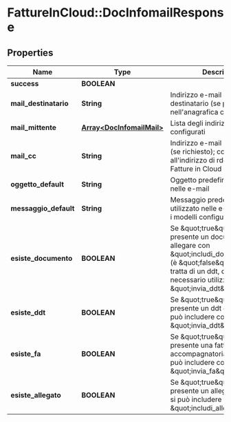 # FattureInCloud::DocInfomailResponse

## Properties
Name | Type | Description | Notes
------------ | ------------- | ------------- | -------------
**success** | **BOOLEAN** |  | [default to true]
**mail_destinatario** | **String** | Indirizzo e-mail del destinatario (se presente nell&#39;anagrafica clienti/fornitori) | [optional] [default to &#39;mario.rossi@example.it&#39;]
**mail_mittente** | [**Array&lt;DocInfomailMail&gt;**](DocInfomailMail.md) | Lista degli indirizzi e-mail configurati | [optional] 
**mail_cc** | **String** | Indirizzo e-mail inserito in cc (se richiesto); corrisponde all&#39;indirizzo di rdell&#39;account Fatture in Cloud | [optional] [default to &#39;mio.indirizzo@example.it&#39;]
**oggetto_default** | **String** | Oggetto predefinito utilizzato nelle e-mail | [optional] [default to &#39;Nostra fattura nr. 1&#39;]
**messaggio_default** | **String** | Messaggio predefinito utilizzato nelle e-mail (secondo i modelli configurati) | [optional] [default to &#39;Gentile Mario Rossi, ecco la nostra fattura.&#39;]
**esiste_documento** | **BOOLEAN** | Se \&quot;true\&quot;, è presente un documento da allegare con \&quot;includi_documento\&quot; (è \&quot;false\&quot; solo se si tratta di un ddt, con cui è necessario utilizzare \&quot;invia_ddt\&quot;) | [optional] [default to true]
**esiste_ddt** | **BOOLEAN** | Se \&quot;true\&quot;, è presente un ddt collegato si può includere con \&quot;invia_ddt\&quot; | [optional] [default to true]
**esiste_fa** | **BOOLEAN** | Se \&quot;true\&quot;, è presente una fattura accompagnatoria collegata e si può includere con \&quot;invia_fa\&quot; | [optional] [default to true]
**esiste_allegato** | **BOOLEAN** | Se \&quot;true\&quot;, è presente un allegato interno e si può includere con \&quot;includi_allegato\&quot; | [optional] [default to true]


